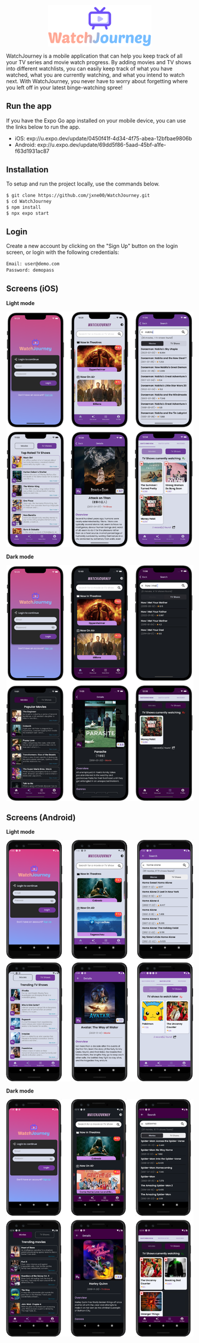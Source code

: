 <p align="center">
  <img src="https://github.com/jxne00/WatchJourney/blob/main/assets/images/app-icon.png" alt="WatchJourney Logo" width=280>
</p>

WatchJourney is a mobile application that can help you keep track of all your TV series and movie watch progress. By adding movies and TV shows into different watchlists, you can easily keep track of what you have watched, what you are currently watching, and what you intend to watch next. With WatchJourney, you never have to worry about forgetting where you left off in your latest binge-watching spree!

## Run the app

If you have the Expo Go app installed on your mobile device, you can use the links below to run the app.

- iOS: exp://u.expo.dev/update/0450f41f-4d34-4f75-abea-12bfbae9806b
- Android: exp://u.expo.dev/update/69dd5f86-5aad-45bf-a1fe-f63d1931ac87

## Installation

To setup and run the project locally, use the commands below.

```text
$ git clone https://github.com/jxne00/WatchJourney.git
$ cd WatchJourney
$ npm install
$ npx expo start
```

## Login

Create a new account by clicking on the "Sign Up" button on the login screen, or login with the following credentials:

```txt
Email: user@demo.com
Password: demopass
```

## Screens (iOS)

**Light mode**

<p align="center">
  <img src="https://github.com/jxne00/WatchJourney/blob/main/assets/demo/light-ios.png" alt="iOS screens in light mode">
</p>

**Dark mode**

<p align="center">
  <img src="https://github.com/jxne00/WatchJourney/blob/main/assets/demo/dark-ios.png" alt="iOS screens in dark mode">
</p>

## Screens (Android)

**Light mode**

<p align="center">
  <img src="https://github.com/jxne00/WatchJourney/blob/main/assets/demo/light-android.png" alt="Android screens in light mode">
</p>

**Dark mode**

<p align="center">
  <img src="https://github.com/jxne00/WatchJourney/blob/main/assets/demo/dark-android.png" alt="Android screens in dark mode">
</p>

